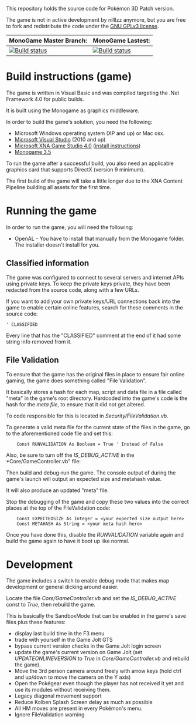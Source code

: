 This repository holds the source code for Pokémon 3D Patch version.

The game is not in active development by nilllzz anymore, but you are free to fork and redistribute the code under the [GNU GPLv3 license](http://choosealicense.com/licenses/gpl-3.0/).

**MonoGame Master Branch:** | **MonoGame Lastest:**
---------------- | ---------------------
[![Build status](https://ci.appveyor.com/api/projects/status/9n45e9xups8vt2ic/branch/master?svg=true)](https://ci.appveyor.com/project/jianmingyong/pokemon-3d-patch-monogame/branch/master) | [![Build status](https://ci.appveyor.com/api/projects/status/9n45e9xups8vt2ic?svg=true)](https://ci.appveyor.com/project/jianmingyong/pokemon-3d-patch-monogame)

Build instructions (game)
=========================

The game is written in Visual Basic and was compiled targeting the .Net Framework 4.0 for public builds.

It is built using the Monogame as graphics middleware.

In order to build the game's solution, you need the following:
* Microsoft Windows operating system (XP and up) or Mac osx.
* [Microsoft Visual Studio](https://www.visualstudio.com/) (2010 and up)
* [Microsoft XNA Game Studio 4.0](https://www.microsoft.com/en-us/download/details.aspx?id=23714) ([install instructions](http://stackoverflow.com/questions/12849107/how-to-install-the-xna-game-studio-4-0-in-windows-8))
* [Monogame 3.5](http://www.monogame.net/downloads/)

To run the game after a successful build, you also need an applicable graphics card that supports DirectX (version 9 minimum).

The first build of the game will take a little longer due to the XNA Content Pipeline building all assets for the first time.

Running the game
================

In order to run the game, you will need the following:
* OpenAL - You have to install that manually from the Monogame folder. The installer doesn't install for you.

Classified information
----------------------

The game was configured to connect to several servers and internet APIs using private keys.
To keep the private keys private, they have been redacted from the source code, along with a few URLs.

If you want to add your own private keys/URL connections back into the game to enable certain online features, search for these comments in the source code:

    ' CLASSIFIED

Every line that has the "CLASSIFIED" comment at the end of it had some string info removed from it.

File Validation
---------------

To ensure that the game has the original files in place to ensure fair online gaming, the game does something called "File Validation".

It basically stores a hash for each map, script and data file in a file called "meta" in the game's root directory.
Hardcoded into the game's code is the hash for the *meta file*, to ensure that it did not get altered.

To code responsible for this is located in *Security/FileValidation.vb*.

To generate a valid meta file for the current state of the files in the game, go to the aforementioned code file and set this:

        Const RUNVALIDATION As Boolean = True ' Instead of False

Also, be sure to turn off the *IS_DEBUG_ACTIVE* in the *Core/GameController.vb" file:

Then build and debug-run the game. The console output of during the game's launch will output an expected size and metahash value.

It will also produce an updated "meta" file.

Stop the debugging of the game and copy these two values into the correct places at the top of the FileValidation code:

        Const EXPECTEDSIZE As Integer = <your expected size output here>
        Const METAHASH As String = <your meta hash here>

Once you have done this, disable the *RUNVALIDATION* variable again and build the game again to have it boot up like normal.

Development
===========

The game includes a switch to enable debug mode that makes map development or general dicking around easier.

Locate the file *Core/GameController.vb* and set the *IS_DEBUG_ACTIVE* const to *True*, then rebuild the game.

This is basically the SandboxMode that can be enabled in the game's save files plus these features:

* display last build time in the F3 menu
* trade with yourself in the Game Jolt GTS
* bypass current version checks in the Game Jolt login screen
* update the game's current version on Game Jolt (set *UPDATEONLINEVERSION* to *True* in *Core/GameController.vb* and rebuild the game).
* Move the 3rd person camera around freely with arrow keys (hold ctrl and up/down to move the camera on the Y axis)
* Open the Pokégear even though the player has not received it yet and use its modules without receiving them.
* Legacy diagonal movement support
* Reduce Kolben Splash Screen delay as much as possible
* All HM moves are present in every Pokémon's menu.
* Ignore FileValidation warning
